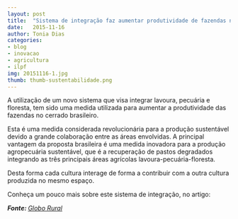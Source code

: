 ```yaml
---
layout: post
title:  "Sistema de integração faz aumentar produtividade de fazendas no cerrado"
date:   2015-11-16
author: Tonia Dias
categories: 
- blog
- inovacao
- agricultura
- ilpf
img: 20151116-1.jpg
thumb: thumb-sustentabilidade.png
---
```


A utilização de um novo sistema que visa integrar lavoura, pecuária e floresta, tem sido uma medida utilizada para aumentar a produtividade das fazendas no cerrado brasileiro. <!--more-->

Esta é uma medida considerada revolucionária para a produção sustentável devido a grande colaboração entre as áreas envolvidas. A principal vantagem da proposta brasileira é uma medida inovadora para a produção agropecuária sustentável, que é a recuperação de pastos degradados integrando as três principais áreas agrícolas lavoura-pecuária-floresta. 

Desta forma cada cultura interage de forma a contribuir com a outra cultura produzida no mesmo espaço. 

Conheça um pouco mais sobre este sistema de integração, no artigo:

<i><b>Fonte: </b><a href="http://g1.globo.com/economia/agronegocios/noticia/2015/11/sistema-de-integracao-faz-aumentar-produtividade-de-fazendas-do-cerrado.html">Globo Rural</a></i>